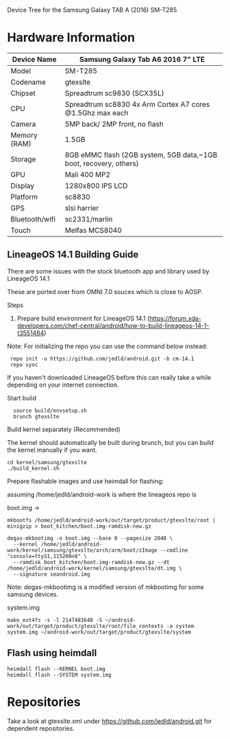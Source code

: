 Device Tree for the Samsung Galaxy TAB A (2016) SM-T285

Hardware Information
====================

| Device Name     | Samsung Galaxy Tab A6 2016 7" LTE|
|-----------------|-----------------------------|
|Model            | SM-T285                     |
|Codename         | gtexslte                    |
|Chipset          |Spreadtrum sc9830 (SCX35L)   |
|CPU              |Spreadtrum sc8830 4x Arm Cortex A7 cores @1.5Ghz max each|
|Camera           |5MP back/ 2MP front, no flash|
|Memory (RAM)     | 1.5GB                       |
|Storage          |8GB eMMC flash (2GB system, 5GB data,~1GB boot, recovery, others) |
|GPU              |Mali 400 MP2                 |
|Display          |1280x800 IPS LCD             |
|Platform         |sc8830                       |
|GPS              |slsi harrier                 |
|Bluetooth/wifi   |sc2331/marlin                |
|Touch            |Melfas MCS8040               |

LineageOS 14.1 Building Guide
------------------------------

There are some issues with the stock bluetooth app and library used by LineageOS 14.1

These are ported over from OMNI 7.0 souces which is close to AOSP.

Steps

1. Prepare build environment for LineageOS 14.1 (https://forum.xda-developers.com/chef-central/android/how-to-build-lineageos-14-1-t3551484)

Note: For initializing the repo you can use the command below instead:

```
 repo init -u https://github.com/jedld/android.git -b cm-14.1
 repo sync
```
 
If you haven't downloaded LineageOS before this can really take a while depending on your internet connection.

Start build

```
  source build/envsetup.sh
  brunch gtexslte
```

Build kernel separately (Recommended)

The kernel should automatically be built during brunch, but you can build the kernel manually if you want.

```
cd kernel/samsung/gtexslte
./build_kernel.sh
```

Prepare flashable images and use heimdall for flashing:

assuming /home/jedld/android-work is where the lineageos repo is

boot.img ->

```
mkbootfs /home/jedld/android-work/out/target/product/gtexslte/root | minigzip > boot_kitchen/boot.img-ramdisk-new.gz

degas-mkbootimg -o boot.img --base 0 --pagesize 2048 \
  --kernel /home/jedld/android-work/kernel/samsung/gtexslte/arch/arm/boot/zImage --cmdline "console=ttyS1,115200n8" \
  --ramdisk boot_kitchen/boot.img-ramdisk-new.gz --dt /home/jedld/android-work/kernel/samsung/gtexslte/dt.img \
  --signature seandroid.img
```

Note: degas-mkbootimg is a modified version of mkbootimg for some samsung devices.

system.img
```
make_ext4fs -s -l 2147483648 -S ~/android-work/out/target/product/gtexslte/root/file_contexts -a system system.img ~/android-work/out/target/product/gtexslte/system
```

Flash using heimdall
--------------------

```
heimdall flash --KERNEL boot.img
heimdall flash --SYSTEM system.img
```

Repositories
============

Take a look at gtexslte.xml under https://github.com/jedld/android.git for dependent repositories.
